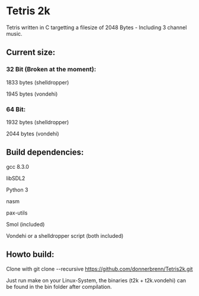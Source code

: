 # Tetris 2k

Tetris written in C targetting a filesize of 2048 Bytes - Including 3 channel music.


## Current size: 

### 32 Bit (Broken at the moment):

1833 bytes (shelldropper)

1945 bytes (vondehi)

### 64 Bit:

1932 bytes (shelldropper)

2044 bytes (vondehi)


## Build dependencies:
gcc 8.3.0

libSDL2

Python 3

nasm

pax-utils

Smol (included)

Vondehi or a shelldropper script (both included)

## Howto build:
Clone with 
git clone --recursive https://github.com/donnerbrenn/Tetris2k.git

Just run make on your Linux-System, the binaries (t2k + t2k.vondehi) can be found in the bin folder after compilation. 
